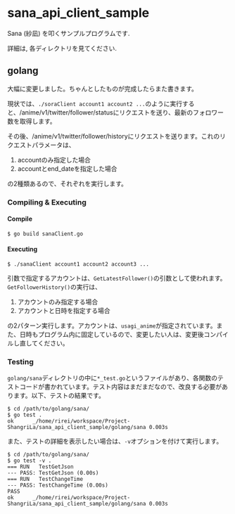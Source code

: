 sana\_api\_client\_sample
=========================

Sana (紗凪) を叩くサンプルプログラムです.

詳細は, 各ディレクトリを見てください.

golang
------

大幅に変更しました。ちゃんとしたものが完成したらまた書きます。

現状では、`./soraClient account1 account2 ...`のように実行すると、/anime/v1/twitter/follower/statusにリクエストを送り、最新のフォロワー数を取得します。

その後、/anime/v1/twitter/follower/historyにリクエストを送ります。これのリクエストパラメータは、

1. accountのみ指定した場合
2. accountとend\_dateを指定した場合

の2種類あるので、それぞれを実行します。

### Compiling & Executing

#### Compile

```
$ go build sanaClient.go
```

#### Executing

```
$ ./sanaClient account1 account2 account3 ...
```

引数で指定するアカウントは、`GetLatestFollower()`の引数として使われます。`GetFollowerHistory()`の実行は、

1. アカウントのみ指定する場合
2. アカウントと日時を指定する場合

の2パターン実行します。アカウントは、`usagi_anime`が指定されています。また、日時もプログラム内に固定しているので、変更したい人は、変更後コンパイルし直してください。

### Testing

`golang/sana`ディレクトリの中に`*_test.go`というファイルがあり、各関数のテストコードが書かれています。テスト内容はまだまだなので、改良する必要があります。以下、テストの結果です。

```
$ cd /path/to/golang/sana/
$ go test .
ok  	_/home/rirei/workspace/Project-ShangriLa/sana_api_client_sample/golang/sana	0.003s
```

また、テストの詳細を表示したい場合は、`-v`オプションを付けて実行します。

```
$ cd /path/to/golang/sana/
$ go test -v .
=== RUN   TestGetJson
--- PASS: TestGetJson (0.00s)
=== RUN   TestChangeTime
--- PASS: TestChangeTime (0.00s)
PASS
ok  	_/home/rirei/workspace/Project-ShangriLa/sana_api_client_sample/golang/sana	0.003s
```
